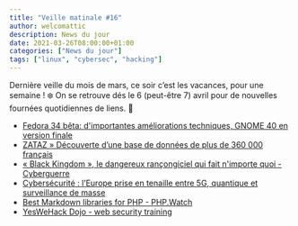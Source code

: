 ```yaml
---
title: "Veille matinale #16"
author: welcomattic
description: News du jour
date: 2021-03-26T08:00:00+01:00
categories: ["News du jour"]
tags: ["linux", "cybersec", "hacking"]
---
```


Dernière veille du mois de mars, ce soir c’est les vacances, pour une semaine ! ❄️
On se retrouve dés le 6 (peut-être 7) avril pour de nouvelles fournées quotidiennes de liens. 👋 

- [Fedora 34 bêta: d'importantes améliorations techniques, GNOME 40 en version finale](https://www.nextinpact.com/article/45535/fedora-34-beta-dimportantes-ameliorations-techniques-gnome-40-en-version-finale)
- [ZATAZ » Découverte d’une base de données de plus de 360 000 français](https://www.zataz.com/decouverte-dune-base-de-donnees-de-plus-de-360-000-francais/)
- [« Black Kingdom », le dangereux rançongiciel qui fait n'importe quoi - Cyberguerre](https://cyberguerre.numerama.com/11324-black-kingdom-le-dangereux-rancongiciel-qui-fait-nimporte-quoi.html)
- [Cybersécurité : l’Europe prise en tenaille entre 5G, quantique et surveillance de masse](https://www.nextinpact.com/article/46551/cybersecurite-leurope-pris-en-tenaille-entre-5g-quantique-et-surveillance-masse)
- [Best Markdown libraries for PHP - PHP.Watch](https://php.watch/articles/php-markdown-libraries)
- [YesWeHack Dojo - web security training](https://dojo-yeswehack.com/)